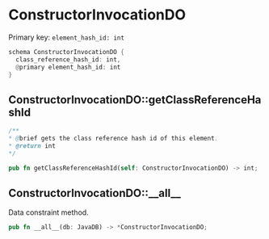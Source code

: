 # ConstructorInvocationDO

Primary key: `element_hash_id: int`

```rust
schema ConstructorInvocationDO {
  class_reference_hash_id: int,
  @primary element_hash_id: int
}
```
## ConstructorInvocationDO::getClassReferenceHashId

```java
/**
* @brief gets the class reference hash id of this element.
* @return int
*/
```
```rust
pub fn getClassReferenceHashId(self: ConstructorInvocationDO) -> int;
```
## ConstructorInvocationDO::\_\_all\_\_

Data constraint method.

```rust
pub fn __all__(db: JavaDB) -> *ConstructorInvocationDO;
```
